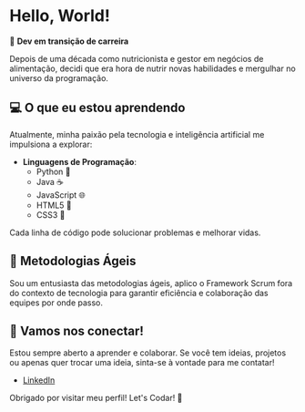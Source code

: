 # Hello, World!

🔄 **Dev em transição de carreira**

Depois de uma década como nutricionista e gestor em negócios de alimentação, decidi que era hora de nutrir novas habilidades e mergulhar no universo da programação.

## 💻 O que eu estou aprendendo

Atualmente, minha paixão pela tecnologia e inteligência artificial me impulsiona a explorar:

- **Linguagens de Programação**:
  - Python 🐍
  - Java ☕
  - JavaScript 🌐
  - HTML5 📄
  - CSS3 🎨

Cada linha de código pode solucionar problemas e melhorar vidas.

## 🚀 Metodologias Ágeis

Sou um entusiasta das metodologias ágeis, aplico o Framework Scrum fora do contexto de tecnologia para garantir eficiência e colaboração das equipes por onde passo.

## 🤝 Vamos nos conectar!

Estou sempre aberto a aprender e colaborar. Se você tem ideias, projetos ou apenas quer trocar uma ideia, sinta-se à vontade para me contatar!

- [LinkedIn](https://www.linkedin.com/in/vinicius-toledo-736442253/)

Obrigado por visitar meu perfil! Let's Codar! 🚀